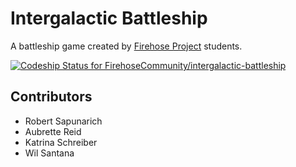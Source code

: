 # Intergalactic Battleship

A battleship game created by [Firehose Project](http://thefirehoseproject.com) students.

[ ![Codeship Status for FirehoseCommunity/intergalactic-battleship](https://codeship.com/projects/c776b5b0-f160-0133-75f0-4a60e3259fb1/status?branch=master)](https://codeship.com/projects/149369)

## Contributors
* Robert Sapunarich
* Aubrette Reid
* Katrina Schreiber
* Wil Santana
